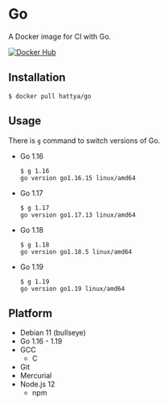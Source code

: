 # Go

A Docker image for CI with Go.

[![Docker Hub](https://img.shields.io/docker/cloud/build/hattya/go)](https://hub.docker.com/r/hattya/go)


## Installation

```console
$ docker pull hattya/go
```


## Usage

There is `g` command to switch versions of Go.

- Go 1.16
  ```console
  $ g 1.16
  go version go1.16.15 linux/amd64
  ```

- Go 1.17
  ```console
  $ g 1.17
  go version go1.17.13 linux/amd64
  ```

- Go 1.18
  ```console
  $ g 1.18
  go version go1.18.5 linux/amd64
  ```

- Go 1.19
  ```console
  $ g 1.19
  go version go1.19 linux/amd64
  ```


## Platform

- Debian 11 (bullseye)
- Go 1.16 - 1.19
- GCC
  - C
- Git
- Mercurial
- Node.js 12
  - npm
